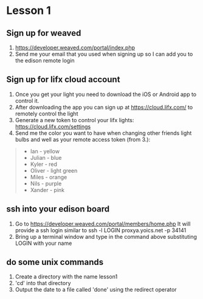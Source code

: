 # Lesson 1

## Sign up for weaved
1. https://developer.weaved.com/portal/index.php
2. Send me your email that you used when signing up so I can add you to the edison remote login

## Sign up for lifx cloud account
1. Once you get your light you need to download the iOS or Android app to control it.
2. After downloading the app you can sign up at https://cloud.lifx.com/ to remotely control the light 
3. Generate a new token to control your lifx lights: https://cloud.lifx.com/settings
4. Send me the color you want to have when changing other friends light bulbs and well as your remote access token (from 3.):

> - Ian - yellow
> - Julian - blue
> - Kyler - red
> - Oliver - light green
> - Miles - orange
> - Nils - purple
> - Xander - pink

## ssh into your edison board
1. Go to https://developer.weaved.com/portal/members/home.php
It will provide a ssh login similar to
ssh -l LOGIN proxya.yoics.net -p 34141
2. Bring up a terminal window and type in the command above substituting LOGIN with your name

## do some unix commands
1. Create a directory with the name lesson1
2. 'cd' into that directory
3. Output the date to a file called 'done' using the redirect operator 

